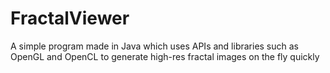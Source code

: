 # FractalViewer

A simple program made in Java which uses APIs and libraries such as OpenGL and OpenCL to generate high-res fractal images on the fly quickly
